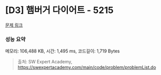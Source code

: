 # [D3] 햄버거 다이어트 - 5215 

[문제 링크](https://swexpertacademy.com/main/code/problem/problemDetail.do?contestProbId=AWT-lPB6dHUDFAVT) 

### 성능 요약

메모리: 106,488 KB, 시간: 1,495 ms, 코드길이: 1,719 Bytes



> 출처: SW Expert Academy, https://swexpertacademy.com/main/code/problem/problemList.do